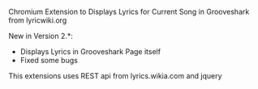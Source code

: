 
Chromium Extension to Displays Lyrics for Current Song in Grooveshark from lyricwiki.org

New in Version 2.*:
* Displays Lyrics in Grooveshark Page itself 
* Fixed some bugs

This extensions uses REST api from lyrics.wikia.com and jquery
